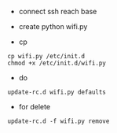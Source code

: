 * connect ssh reach base 

* create python wifi.py

* cp 

```
cp wifi.py /etc/init.d
chmod +x /etc/init.d/wifi.py
```

* do

```
update-rc.d wifi.py defaults
```

* for delete

```
update-rc.d -f wifi.py remove
```
